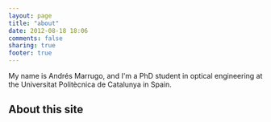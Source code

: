 ```yaml
---
layout: page
title: "about"
date: 2012-08-18 18:06
comments: false
sharing: true
footer: true
---
```




My name is Andrés Marrugo, and I'm a PhD student in optical engineering at the Universitat Politècnica de Catalunya in Spain.


## About this site
